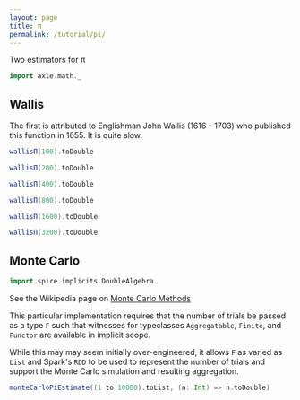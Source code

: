```yaml
---
layout: page
title: π
permalink: /tutorial/pi/
---
```


Two estimators for π

```scala mdoc:silent
import axle.math._
```

## Wallis

The first is attributed to Englishman John Wallis (1616 - 1703) who published this
function in 1655.
It is quite slow.

```scala mdoc
wallisΠ(100).toDouble

wallisΠ(200).toDouble

wallisΠ(400).toDouble

wallisΠ(800).toDouble

wallisΠ(1600).toDouble

wallisΠ(3200).toDouble
```

## Monte Carlo

```scala mdoc:silent
import spire.implicits.DoubleAlgebra
```

See the Wikipedia page on [Monte Carlo Methods](https://en.wikipedia.org/wiki/Monte_Carlo_method)

This particular implementation requires that the number of trials be
passed as a type `F` such that witnesses for typeclasses `Aggregatable`, `Finite`, and `Functor`
are available in implicit scope.

While this may may seem initially over-engineered, it allows `F` as varied as `List` and Spark's `RDD`
to be used to represent the number of trials and support the Monte Carlo simulation and
resulting aggregation.

```scala mdoc
monteCarloPiEstimate((1 to 10000).toList, (n: Int) => n.toDouble)
```
